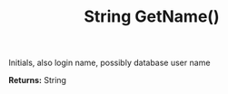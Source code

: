﻿---
uid: crmscript_ref_NSAssociate_GetName
title: String GetName()
intellisense: NSAssociate.GetName
keywords: NSAssociate, GetName
so.topic: reference
---

Initials, also login name, possibly database user name

**Returns:** String


